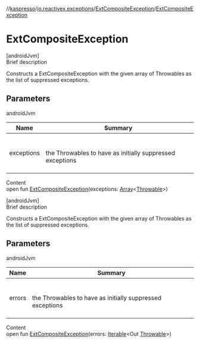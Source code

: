 //[kaspresso](../../index.md)/[io.reactivex.exceptions](../index.md)/[ExtCompositeException](index.md)/[ExtCompositeException](-ext-composite-exception.md)



# ExtCompositeException  
[androidJvm]  
Brief description  


Constructs a ExtCompositeException with the given array of Throwables as the list of suppressed exceptions.



## Parameters  
  
androidJvm  
  
|  Name|  Summary| 
|---|---|
| exceptions| <br><br>the Throwables to have as initially suppressed exceptions<br><br>
  
  
Content  
open fun [ExtCompositeException](-ext-composite-exception.md)(exceptions: [Array](https://kotlinlang.org/api/latest/jvm/stdlib/kotlin/-array/index.html)<[Throwable](https://developer.android.com/reference/kotlin/java/lang/Throwable.html)>)  


[androidJvm]  
Brief description  


Constructs a ExtCompositeException with the given array of Throwables as the list of suppressed exceptions.



## Parameters  
  
androidJvm  
  
|  Name|  Summary| 
|---|---|
| errors| <br><br>the Throwables to have as initially suppressed exceptions<br><br>
  
  
Content  
open fun [ExtCompositeException](-ext-composite-exception.md)(errors: [Iterable](https://developer.android.com/reference/kotlin/java/lang/Iterable.html)<Out [Throwable](https://developer.android.com/reference/kotlin/java/lang/Throwable.html)>)  



